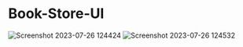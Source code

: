 
# Book-Store-UI

![Screenshot 2023-07-26 124424](https://github.com/kunal7216/Book-Store-UI/assets/112888767/de7844f1-9389-4f7b-b2f2-2c01f9fd480a)
![Screenshot 2023-07-26 124532](https://github.com/kunal7216/Book-Store-UI/assets/112888767/0b64c99c-207d-4c9b-ab78-0e84373564dc)
